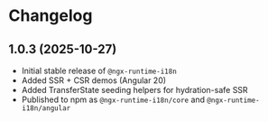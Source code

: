 # Changelog

## 1.0.3 (2025-10-27)

- Initial stable release of `@ngx-runtime-i18n`
- Added SSR + CSR demos (Angular 20)
- Added TransferState seeding helpers for hydration-safe SSR
- Published to npm as `@ngx-runtime-i18n/core` and `@ngx-runtime-i18n/angular`
